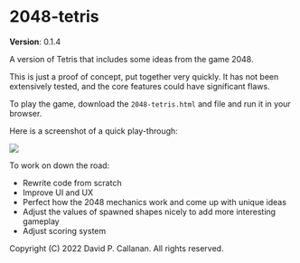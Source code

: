 # 2048-tetris

**Version**: 0.1.4

A version of Tetris that includes some ideas from the game 2048.

This is just a proof of concept, put together very quickly. It has not been extensively tested, and the core features could have significant flaws.

To play the game, download the `2048-tetris.html` and file and run it in your browser.

Here is a screenshot of a quick play-through:

![](https://i.imgur.com/kc6jE1p.png)

To work on down the road:

 - Rewrite code from scratch
 - Improve UI and UX
 - Perfect how the 2048 mechanics work and come up with unique ideas
 - Adjust the values of spawned shapes nicely to add more interesting gameplay
 - Adjust scoring system

Copyright (C) 2022 David P. Callanan. All rights reserved.
